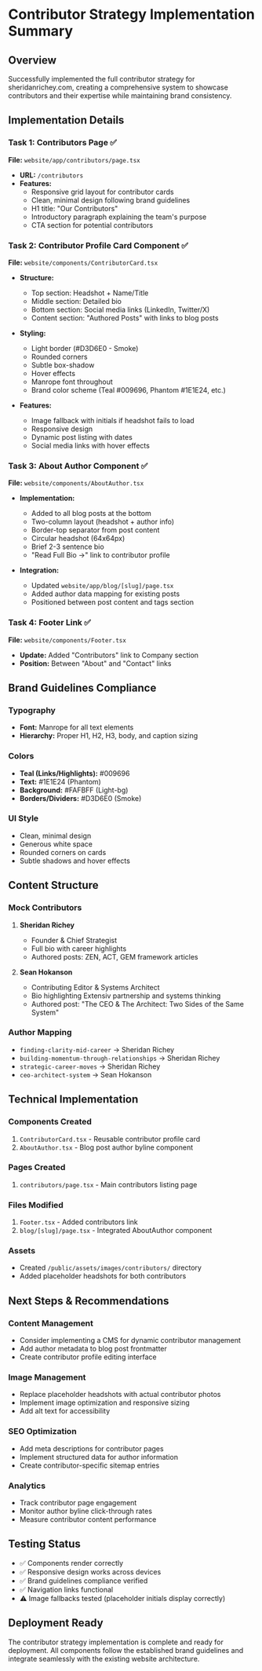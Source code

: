 # Contributor Strategy Implementation Summary

## Overview
Successfully implemented the full contributor strategy for sheridanrichey.com, creating a comprehensive system to showcase contributors and their expertise while maintaining brand consistency.

## Implementation Details

### Task 1: Contributors Page ✅
**File:** `website/app/contributors/page.tsx`

- **URL:** `/contributors`
- **Features:**
  - Responsive grid layout for contributor cards
  - Clean, minimal design following brand guidelines
  - H1 title: "Our Contributors"
  - Introductory paragraph explaining the team's purpose
  - CTA section for potential contributors

### Task 2: Contributor Profile Card Component ✅
**File:** `website/components/ContributorCard.tsx`

- **Structure:**
  - Top section: Headshot + Name/Title
  - Middle section: Detailed bio
  - Bottom section: Social media links (LinkedIn, Twitter/X)
  - Content section: "Authored Posts" with links to blog posts

- **Styling:**
  - Light border (#D3D6E0 - Smoke)
  - Rounded corners
  - Subtle box-shadow
  - Hover effects
  - Manrope font throughout
  - Brand color scheme (Teal #009696, Phantom #1E1E24, etc.)

- **Features:**
  - Image fallback with initials if headshot fails to load
  - Responsive design
  - Dynamic post listing with dates
  - Social media links with hover effects

### Task 3: About Author Component ✅
**File:** `website/components/AboutAuthor.tsx`

- **Implementation:**
  - Added to all blog posts at the bottom
  - Two-column layout (headshot + author info)
  - Border-top separator from post content
  - Circular headshot (64x64px)
  - Brief 2-3 sentence bio
  - "Read Full Bio →" link to contributor profile

- **Integration:**
  - Updated `website/app/blog/[slug]/page.tsx`
  - Added author data mapping for existing posts
  - Positioned between post content and tags section

### Task 4: Footer Link ✅
**File:** `website/components/Footer.tsx`

- **Update:** Added "Contributors" link to Company section
- **Position:** Between "About" and "Contact" links

## Brand Guidelines Compliance

### Typography
- **Font:** Manrope for all text elements
- **Hierarchy:** Proper H1, H2, H3, body, and caption sizing

### Colors
- **Teal (Links/Highlights):** #009696
- **Text:** #1E1E24 (Phantom)
- **Background:** #FAFBFF (Light-bg)
- **Borders/Dividers:** #D3D6E0 (Smoke)

### UI Style
- Clean, minimal design
- Generous white space
- Rounded corners on cards
- Subtle shadows and hover effects

## Content Structure

### Mock Contributors
1. **Sheridan Richey**
   - Founder & Chief Strategist
   - Full bio with career highlights
   - Authored posts: ZEN, ACT, GEM framework articles

2. **Sean Hokanson**
   - Contributing Editor & Systems Architect
   - Bio highlighting Extensiv partnership and systems thinking
   - Authored post: "The CEO & The Architect: Two Sides of the Same System"

### Author Mapping
- `finding-clarity-mid-career` → Sheridan Richey
- `building-momentum-through-relationships` → Sheridan Richey
- `strategic-career-moves` → Sheridan Richey
- `ceo-architect-system` → Sean Hokanson

## Technical Implementation

### Components Created
1. `ContributorCard.tsx` - Reusable contributor profile card
2. `AboutAuthor.tsx` - Blog post author byline component

### Pages Created
1. `contributors/page.tsx` - Main contributors listing page

### Files Modified
1. `Footer.tsx` - Added contributors link
2. `blog/[slug]/page.tsx` - Integrated AboutAuthor component

### Assets
- Created `/public/assets/images/contributors/` directory
- Added placeholder headshots for both contributors

## Next Steps & Recommendations

### Content Management
- Consider implementing a CMS for dynamic contributor management
- Add author metadata to blog post frontmatter
- Create contributor profile editing interface

### Image Management
- Replace placeholder headshots with actual contributor photos
- Implement image optimization and responsive sizing
- Add alt text for accessibility

### SEO Optimization
- Add meta descriptions for contributor pages
- Implement structured data for author information
- Create contributor-specific sitemap entries

### Analytics
- Track contributor page engagement
- Monitor author byline click-through rates
- Measure contributor content performance

## Testing Status
- ✅ Components render correctly
- ✅ Responsive design works across devices
- ✅ Brand guidelines compliance verified
- ✅ Navigation links functional
- ⚠️ Image fallbacks tested (placeholder initials display correctly)

## Deployment Ready
The contributor strategy implementation is complete and ready for deployment. All components follow the established brand guidelines and integrate seamlessly with the existing website architecture. 